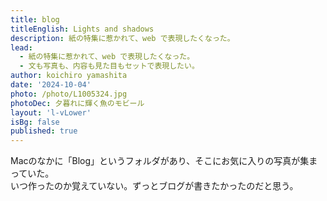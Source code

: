 ```yaml
---
title: blog
titleEnglish: Lights and shadows
description: 紙の特集に惹かれて、web で表現したくなった。
lead:
  - 紙の特集に惹かれて、web で表現したくなった。
  - 文も写真も、内容も見た目もセットで表現したい。
author: koichiro yamashita
date: '2024-10-04'
photo: /photo/L1005324.jpg
photoDec: 夕暮れに輝く魚のモビール
layout: 'l-vLower'
isBg: false
published: true
---
```


Macのなかに「Blog」というフォルダがあり、そこにお気に入りの写真が集まっていた。  
いつ作ったのか覚えていない。ずっとブログが書きたかったのだと思う。
